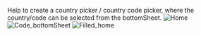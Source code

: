 Help to create a country picker / country code picker, where the country/code can be selected from the bottomSheet.
![Home](https://github.com/shibinsv/android_country_picker_jetpack/assets/80760873/6b17a1b4-c607-4b6f-a1ef-3db49e21a4eb)
![Code_bottomSheet](https://github.com/shibinsv/android_country_picker_jetpack/assets/80760873/b69e3492-895c-4734-8934-1337dc3c8230)
![Filled_home](https://github.com/shibinsv/android_country_picker_jetpack/assets/80760873/8787f877-17a7-4438-bf25-97c59231f091)
